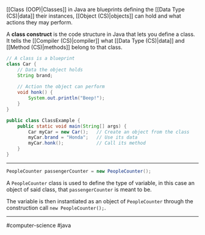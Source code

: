 [[Class (OOP)|Classes]] in Java are blueprints defining the [[Data Type (CS)|data]] their instances, [[Object (CS)|objects]] can hold and what actions they may perform.

A **class construct** is the code structure in Java that lets you define a class. It tells the [[Compiler (CS)|compiler]] what [[Data Type (CS)|data]] and [[Method (CS)|methods]] belong to that class. 

```java
// A class is a blueprint
class Car {
    // Data the object holds
    String brand;
    
    // Action the object can perform
    void honk() {
        System.out.println("Beep!");
    }
}

public class ClassExample {
    public static void main(String[] args) {
        Car myCar = new Car();   // Create an object from the class
        myCar.brand = "Honda";   // Use its data
        myCar.honk();            // Call its method
    }
}
```

---

```java
PeopleCounter passengerCounter = new PeopleCounter();
```

A `PeopleCounter` class is used to define the type of variable, in this case an object of said class, that `passengerCounter` is meant to be. 

The variable is then instantiated as an object of `PeopleCounter` through the construction call `new PeopleCounter();`.

---
#computer-science #java